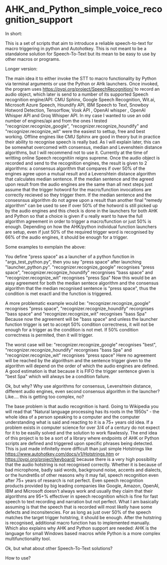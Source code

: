 # AHK_and_Python_simple_voice_recognition_support

In short:

This is a set of scripts that aim to introduce a reliable speech-to-text for macro triggering in python and Autohotkey.  This is not meant to be a standalone solution for Speech-To-Text but its mean to be easy to use by other macros or programs. 

Longer version:

The main idea it to either invoke the STT to macro functionality by Python via terminal arguments or use the Python or AHk launchers. Once invoked, the program uses https://pypi.org/project/SpeechRecognition/ to record an audio object, which later is send to a number of its supported Speech recognition engine/API: CMU Sphinx, Google Speech Recognition, Wit.ai, Microsoft Azure Speech, Houndify API, IBM Speech to Text, Snowboy Hotword Detection, Tensorflow, Vosk API , OpenAI whisper , OpenAI Whisper API and Groq Whisper API. In my case I wanted to use an odd number of engines/api and from the ones I tested "recognizer.recognize_google", "recognizer.recognize_houndify" and "recognizer.recognize_wit" were the easiest to settup, free and best working. Offline engines like CMU Sphinx are good in theory but in practice their ability to recognise speech is really bad. As I will explain later, this can be somewhat overcomed with consensus, median and Levenshtein distance algorithms, but I will recommend not to use it. Currently at the time of writting online Speech recognitiin reigns supreme. Once the audio object is recorded and send to the recognition engines, the result is given to 2 algorithms: a consensus algorithm that compares if over 50% of the engines agree upon a mutual result and a Levenshtein distance algorithm that calculates median sentence. If the median sentence and the agreed upon result from the audio engines are the same than all next steps just assume that the trigger hotword for the macro/function invocations are correctly recieved so they trigger them. If the median sentence and the consesnsus algorithm do not agree upon a result than another final "remedy algorithm" can be used to see if over 50% of the hotword is still picked up by the audio engines and this check is done in the launchers for both AHK and Python so that a choice is given if u really want to have the full algorithm agreement in order to trigger a macro/function or just 50% is enough. Depending on how the AHK/python individual function launchers are setup, even if just 50% of the required trigger word is recognised by 66% of the audio engines, it should be enough for a trigger. 

Some examples to exmplain the above: 

You define "press space" as a launcher of a python function in "args_test_python.py", then you say "press space" after launching "launcher_python.py". 
"recognizer.recognize_google" recognises "press space", 
"recognizer.recognize_houndify" recorgnises "bass space" and 
"recognizer.recognize_wit" recognises "press Spa"
Now this would be an easy agreement for both the median sentece algorithm and the consensus algorithm that the median recognised sentence is "press space", thus the condition is met exactl and the function is triggered.

A more problematic example would be:
"recognizer.recognize_google" recognises "press space", 
"recognizer.recognize_houndify" recorgnises "bass space" and 
"recognizer.recognize_wit" recognises "bass Spa"
Because now the agreement will be "bass space" and unless the launcher function trigger is set to accept 50% condition correctness, it will not be enough for a trigger as the condition is not met. If 50% condition correctness is permited, then it will trigger. 

The worst case will be:
"recognizer.recognize_google" recognises "best", 
"recognizer.recognize_houndify" recorgnises "bass Spa" and 
"recognizer.recognize_wit" recognises "press space"
Here no agreement will be reached by the algorithsm and the sentence trigger given to the algorithm will depend on the order of which the audio engines are defined. A good estimation is that because it is FIFO the trigger sentence given is "best Spa" which will always be a condition failure. 

Ok, but why? Why use algorithms for consensus, Levenshtein distance, different audio engines, even second consensus algorithm in the launcher? Like.... this is getting too complex, no?

The base problem is that audio recognition is hard. Going to Wikipedia you will read that "Natural language processing has its roots in the 1950s" - the whole idea of a person speaking to a computer and the computer understanding what is said and reacting to it is a 75+ years old idea. If a problem exists in computer science for over 3/4 of a century do not expect for it to be easilly solved and the solution to work flawlessly. 
The end idea of this project is to be a sort of a library where endpoints of AHK or Python scripts are defined and triggered upon specific phrases being detected. This is just made infinitelly more difficult than just simple Hotstrings like https://www.autohotkey.com/docs/v1/Hotstrings.htm or https://pypi.org/project/keyboard/ because there is a very high possibility that the audio hotstring is not recognised correctly. Whether it is because of bad microphone, badly said words, background noise, accents and dialects, or the hundret6s of other reasons why it may fail, speech recognition even after 75+ years of research is not perfect. Even speech recognition products provided by big leading companies like Google, Amazon, OpenAI, IBM and Microsoft doesn't always work and usually they claim that their algorithms are 95+% effectiver in speech recognition which is fine for fast speech to text recording and narration but not perfect. What I am basically assuming is that the speech that is recorded will most likelly have some defects and inconsitencies. For as long as just over 50% of the speech matches the target trigger hotstring, it should be enough. After the hotstring is recognised, additional macro function has to implemented manually. Which also explains why AHK and Python support are needed: AHK is the language for small Windows based macros while Python is a more complex multifunctionality tool. 

Ok, but what about other Speech-To-Text solutions? 

How to use?

